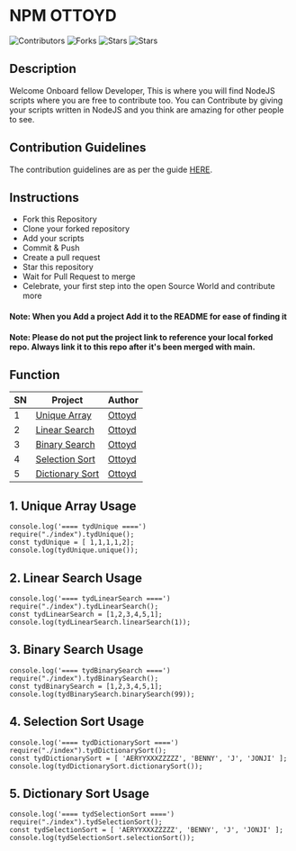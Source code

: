 # NPM OTTOYD

![Contributors](https://img.shields.io/github/contributors/larymak/Python-project-Scripts?style=plastic)
![Forks](https://img.shields.io/github/forks/larymak/Python-project-Scripts)
![Stars](https://img.shields.io/github/stars36IK/larymak/Python-project-Scripts)
![Stars](https://img.shields.io/github/stars36IK/larymak/Python-project-Scripts)

## Description

Welcome Onboard fellow Developer, This is where you will find NodeJS scripts where you are free to contribute too.
You can Contribute by giving your scripts written in NodeJS and you think are amazing for other people to see.

## Contribution Guidelines

The contribution guidelines are as per the guide [HERE](https://github.com/larymak/Python-project-Scripts/blob/main/CONTRIBUTING.md).

## Instructions

- Fork this Repository
- Clone your forked repository
- Add your scripts
- Commit & Push
- Create a pull request
- Star this repository
- Wait for Pull Request to merge
- Celebrate, your first step into the open Source World and contribute more

#### Note: When you Add a project Add it to the README for ease of finding it

#### Note: Please do not put the project link to reference your local forked repo. Always link it to this repo after it's been merged with main.

## Function

| SN  | Project                                                                                               | Author                               |
| --- | ----------------------------------------------------------------------------------------------------- | ------------------------------------ |
| 1   | [Unique Array](https://github.com/larymak/Python-project-Scripts/tree/main/ART%20SCRIPTS/image-ascii) | [Ottoyd](https://github.com/larymak) |
| 2   | [Linear Search](https://github.com/larymak/Python-project-Scripts/tree/main/ART%20SCRIPTS/image-ascii) | [Ottoyd](https://github.com/larymak) |
| 3   | [Binary Search](https://github.com/larymak/Python-project-Scripts/tree/main/ART%20SCRIPTS/image-ascii) | [Ottoyd](https://github.com/larymak)|
| 4   | [Selection Sort](https://github.com/larymak/Python-project-Scripts/tree/main/ART%20SCRIPTS/image-ascii) | [Ottoyd](https://github.com/larymak) |
| 5   | [Dictionary Sort](https://github.com/larymak/Python-project-Scripts/tree/main/ART%20SCRIPTS/image-ascii) | [Ottoyd](https://github.com/larymak)|

## 1. Unique Array Usage

```
console.log('==== tydUnique ====')
require("./index").tydUnique();
const tydUnique = [ 1,1,1,1,2];
console.log(tydUnique.unique());
```


## 2. Linear Search Usage

```
console.log('==== tydLinearSearch ====')
require("./index").tydLinearSearch();
const tydLinearSearch = [1,2,3,4,5,1];
console.log(tydLinearSearch.linearSearch(1));
```


## 3. Binary Search Usage

```
console.log('==== tydBinarySearch ====')
require("./index").tydBinarySearch();
const tydBinarySearch = [1,2,3,4,5,1];
console.log(tydBinarySearch.binarySearch(99));
```


## 4. Selection Sort Usage

```
console.log('==== tydDictionarySort ====')
require("./index").tydDictionarySort();
const tydDictionarySort = [ 'AERYYXXXZZZZZ', 'BENNY', 'J', 'JONJI' ];
console.log(tydDictionarySort.dictionarySort());
```

## 5. Dictionary Sort Usage

```
console.log('==== tydSelectionSort ====')
require("./index").tydSelectionSort();
const tydSelectionSort = [ 'AERYYXXXZZZZZ', 'BENNY', 'J', 'JONJI' ];
console.log(tydSelectionSort.selectionSort());
```
